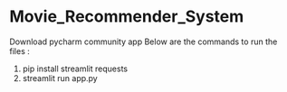 # Movie_Recommender_System

Download pycharm community app 
Below are the commands to run the files :
1) pip install streamlit requests
2) streamlit run app.py
